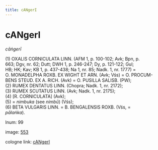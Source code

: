 ```yaml
---
title: cANgerI
---
```


# cANgerI

<i>cāṅgerī</i>  <div n="P" />(1) <bot>OXALIS CORNICULATA LINN.</bot> (AFM 1, p. 100-102; Avk; Bpn, p. <div n="lb" />663; Dgv, nr. 62; Dutt; DWH 1, p. 246-247; Dy, p. 121-122; Gul; <div n="lb" />HB; HK; Kav; KB 1, p. 437-438; Na 1, nr. 85; Nadk. 1, nr. 1777) = <div n="lb" /><bot>O. MONADELPHA ROXB. EX WIGHT ET ARN.</bot> (Avk; Vśs) = <bot>O. PROCUM- <div n="lb" />BENS STEUD. EX A. RICH.</bot> (Avk) = <bot>O. PUSILLA SALISB.</bot> (PW); <div n="P" />(2) <bot>RUMEX DENTATUS LINN.</bot> (Chopra; Nadk. 1, nr. 2172); <div n="P" />(3) <bot>RUMEX SCUTATUS LINN.</bot> (Avk; Nadk. 1, nr. 2175); <div n="P" />(4) [<bot>R. CORNICULATA</bot>] (Avk); <div n="P" />(5) = <i>nimbuka</i> (see <i>nimbū</i>) (Vśs); <div n="P" />(6) <bot>BETA VULGARIS LINN.</bot> = <bot>B. BENGALENSIS ROXB.</bot> (Vśs, = <div n="lb" /><i>pālaṅka</i>).

lnum: 99

image: [553](https://www.sanskrit-lexicon.uni-koeln.de/scans/csl-apidev/servepdf.php?dict=snp&page=553)

cologne link: [cANgerI](https://sanskrit-lexicon.uni-koeln.de/scans/csl-apidev/getword.php?dict=snp&key=cANgerI)

